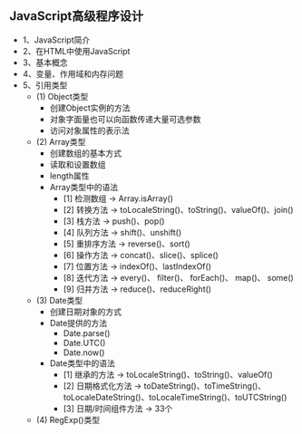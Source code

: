 ## JavaScript高级程序设计
- 1、JavaScript简介
- 2、在HTML中使用JavaScript
- 3、基本概念
- 4、变量、作用域和内存问题
- 5、引用类型
  - (1) Object类型
    - 创建Object实例的方法
    - 对象字面量也可以向函数传递大量可选参数
    - 访问对象属性的表示法
  - (2) Array类型
    - 创建数组的基本方式
    - 读取和设置数组
    - length属性
    - Array类型中的语法
      - [1] 检测数组 -> Array.isArray()
      - [2] 转换方法 -> toLocaleString()、toString()、valueOf()、join()
      - [3] 栈方法  -> push()、pop()
      - [4] 队列方法 -> shift()、unshift()
      - [5] 重排序方法 -> reverse()、sort()
      - [6] 操作方法 -> concat()、slice()、splice() 
      - [7] 位置方法 -> indexOf()、lastIndexOf()
      - [8] 迭代方法 -> every()、 filter()、 forEach()、 map()、 some()
      - [9] 归并方法 -> reduce()、reduceRight()
  - (3) Date类型
    - 创建日期对象的方式
    - Date提供的方法
      - Date.parse()
      - Date.UTC()
      - Date.now()
    - Date类型中的语法
      - [1] 继承的方法 -> toLocaleString()、toString()、valueOf()
      - [2] 日期格式化方法 -> toDateString()、toTimeString()、toLocaleDateString()、toLocaleTimeString()、toUTCString()
      - [3] 日期/时间组件方法 -> 33个
  - (4) RegExp()类型
  
